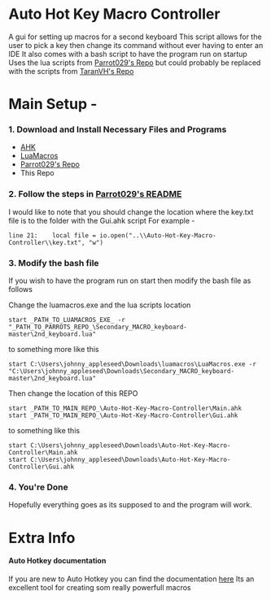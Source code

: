 # Auto Hot Key Macro Controller
A gui for setting up macros for a second keyboard
This script allows for the user to pick a key then change its command without ever having to enter an IDE
It also comes with a bash script to have the program run on startup
Uses the lua scripts from [Parrot029's Repo](https://github.com/Parrot023/Secondary_MACRO_keyboard) but could probably be replaced with the scripts from [TaranVH's Repo](https://github.com/TaranVH/2nd-keyboard/tree/master/LUAMACROS)

# Main Setup -

### 1. Download and Install Necessary Files and Programs
- [AHK](https://www.autohotkey.com)
- [LuaMacros](http://www.hidmacros.eu/forum/viewtopic.php?f=10&t=241#p794)
- [Parrot029's Repo](https://github.com/Parrot023/Secondary_MACRO_keyboard)
- This Repo

### 2. Follow the steps in [Parrot029's README](https://github.com/Parrot023/Secondary_MACRO_keyboard/blob/master/README.md)
I would like to note that you should change the location where the key.txt file is to the folder with the Gui.ahk script
For example -
```
line 21:    local file = io.open("..\\Auto-Hot-Key-Macro-Controller\\key.txt", "w")
```

### 3. Modify the bash file
If you wish to have the program run on start then modify the bash file as follows

Change the luamacros.exe and the lua scripts location
```
start _PATH_TO_LUAMACROS_EXE_ -r "_PATH_TO_PARROTS_REPO_\Secondary_MACRO_keyboard-master\2nd_keyboard.lua" 
```
to something more like this
```
start C:\Users\johnny_appleseed\Downloads\luamacros\LuaMacros.exe -r "C:\Users\johnny_appleseed\Downloads\Secondary_MACRO_keyboard-master\2nd_keyboard.lua" 
```

Then change the location of this REPO
```
start _PATH_TO_MAIN_REPO_\Auto-Hot-Key-Macro-Controller\Main.ahk
start _PATH_TO_MAIN_REPO_\Auto-Hot-Key-Macro-Controller\Gui.ahk
```
to something like this
```
start C:\Users\johnny_appleseed\Downloads\Auto-Hot-Key-Macro-Controller\Main.ahk
start C:\Users\johnny_appleseed\Downloads\Auto-Hot-Key-Macro-Controller\Gui.ahk
```

### 4. You're Done
Hopefully everything goes as its supposed to and the program will work.

# Extra Info

#### Auto Hotkey documentation
If you are new to Auto Hotkey you can find the documentation [here](https://www.autohotkey.com/docs/AutoHotkey.htm)
Its an excellent tool for creating som really powerfull macros